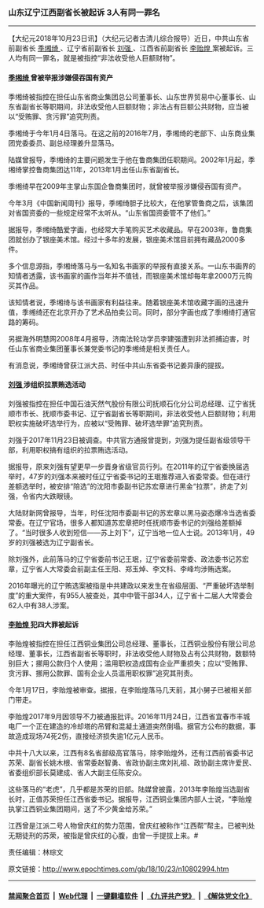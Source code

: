 ### 山东辽宁江西副省长被起诉 3人有同一罪名
------------------------

<p>
 【大纪元2018年10月23日讯】（大纪元记者古清儿综合报导）近日，中共山东省前副省长
 <a href="http://www.epochtimes.com/gb/tag/%E5%AD%A3%E7%BC%83%E7%BB%AE.html">
  季缃绮
 </a>
 、辽宁省前副省长
 <a href="http://www.epochtimes.com/gb/tag/%E5%88%98%E5%BC%BA.html">
  刘强
 </a>
 、江西省前副省长
 <a href="http://www.epochtimes.com/gb/tag/%E6%9D%8E%E8%B4%BB%E7%85%8C.html">
  李贻煌
 </a>
 案被起诉。三人均有同一罪名，就是被指控“非法收受他人巨额财物”。
</p>
<h4>
 <a href="http://www.epochtimes.com/gb/tag/%E5%AD%A3%E7%BC%83%E7%BB%AE.html">
  季缃绮
 </a>
 曾被举报涉嫌侵吞国有资产
</h4>
<p>
 季缃绮被指控在担任山东省商业集团总公司董事长、山东世界贸易中心董事长、山东省副省长等职期间，非法收受他人巨额财物；非法占有巨额公共财物，应当被以“受贿罪、贪污罪”追究刑责。
</p>
<p>
 季缃绮于今年1月4日落马。在这之前的2016年7月，季缃绮的老部下、山东商业集团党委委员、副总经理姜升显落马。
</p>
<p>
 陆媒曾报导，季缃绮的主要问题发生于他在鲁商集团任职期间。2002年1月起，季缃绮掌控鲁商集团达11年，2013年1月出任山东省副省长。
</p>
<p>
 季缃绮早在2009年主掌山东国企鲁商集团时，就曾被举报涉嫌侵吞国有资产。
</p>
<p>
 今年3月《中国新闻周刊》报导，季缃绮胆子比较大，在他掌管鲁商之后，该集团对省国资委的一些规定经常不太听从。“山东省国资委管不了他们。”
</p>
<p>
 据报导，季缃绮酷爱字画，也经常大手笔购买艺术收藏品。早在2003年，鲁商集团就创办了银座美术馆。经过十多年的发展，银座美术馆目前拥有藏品2000多件。
</p>
<p>
 多个信息源指，季缃绮落马与一名知名书画家的举报有直接关系。一山东书画界的知情者透露，该书画家的画作当年并不值钱，而银座美术馆却每年拿2000万元购买其作品。
</p>
<p>
 该知情者说，季缃绮与该书画家有利益往来。随着银座美术馆收藏字画的迅速升值，季缃绮还在北京开办了艺术品拍卖公司。同时，部分字画也成了季缃绮打通官路的筹码。
</p>
<p>
 另据海外明慧网2008年4月报导，济南法轮功学员李建强遭到非法抓捕迫害，时任山东省商业集团董事长兼党委书记的季缃绮是相关责任人。
</p>
<p>
 有消息说，季缃绮曾获江派大员、时任中共山东省委书记姜异康的提拔。
</p>
<h4>
 <a href="http://www.epochtimes.com/gb/tag/%E5%88%98%E5%BC%BA.html">
  刘强
 </a>
 涉组织拉票贿选活动
</h4>
<p>
 刘强被指控在担任中国石油天然气股份有限公司抚顺石化分公司总经理、辽宁省抚顺市市长、抚顺市委书记、辽宁省副省长等职期间，非法收受他人巨额财物；利用职权实施破坏选举行为，应被以“受贿罪、破坏选举罪”追究刑责。
</p>
<p>
 刘强于2017年11月23日被调查。中共官方通报曾提到，刘强为提任副省级领导干部，利用职权搞有组织的拉票贿选活动。
</p>
<p>
 据报导，原来刘强有望更早一步晋身省级官员行列。在2011年的辽宁省委换届选举时，47岁的刘强本来被时任辽宁省委书记的王珉推荐进入省委常委。但在进行差额选举时，被安排“陪选”的沈阳市委副书记苏宏章进行黑金“拉票”，挤走了刘强，令省内大跌眼镜。
</p>
<p>
 大陆财新网曾报导，当年，时任沈阳市委副书记的苏宏章以黑马姿态爆冷当选省委常委。在辽宁官场，很多人都知道苏宏章把时任抚顺市委书记的刘强给差额掉了。“当时很多人收到短信——苏上刘下”，辽宁当地一位人士说。2013年1月，49岁的刘强被选为辽宁副省长。
</p>
<p>
 除刘强外，此前落马的辽宁省委前书记王珉，辽宁省委前常委、政法委书记苏宏章，辽宁省人大常委会前副主任王阳、郑玉焯、李文科、李峰均涉贿选案。
</p>
<p>
 2016年曝光的辽宁贿选案被指是中共建政以来发生在省级层面、“严重破坏选举制度”的重大案件，有955人被查处，其中中管干部34人，辽宁省十二届人大常委会62人中有38人涉案。
</p>
<h4>
 <a href="http://www.epochtimes.com/gb/tag/%E6%9D%8E%E8%B4%BB%E7%85%8C.html">
  李贻煌
 </a>
 犯四大罪被起诉
</h4>
<p>
 李贻煌被指控在担任江西铜业集团公司总经理、董事长，江西铜业股份有限公司总经理、董事长，江西省副省长等职时，非法收受他人财物及占有公共财物，数额特别巨大；挪用公款归个人使用；滥用职权造成国有企业严重损失；应以“受贿罪、贪污罪、挪用公款罪、国有企业人员滥用职权罪”追究其刑责。
</p>
<p>
 今年1月17日，李贻煌被审查。据报，在李贻煌落马几天前，其小舅子已被相关部门带走。
</p>
<p>
 李贻煌2017年9月因领导不力被通报批评。2016年11月24日，江西省宜春市丰城电厂一个正在建造的冷却塔的吊臂和混凝土通道突然倒塌。据官方公布的数据，事故造成现场74死2伤，直接经济损失逾1亿元人民币。
</p>
<p>
 中共十八大以来，江西有8名省部级高官落马，除李贻煌外，还有江西前省委书记苏荣、副省长姚木根、省常委赵智勇、省政协副主席刘礼祖、政协副主席许爱民、省委组织部长莫建成、省人大副主任陈安众。
</p>
<p>
 这些落马的“老虎”，几乎都是苏荣的旧部。陆媒曾披露，2013年李贻煌当选副省长时，正值苏荣担任江西省委书记。据报导，江西铜业集团内部人士说，“李贻煌执掌江西铜业集团期间，送了不少黄金给苏荣。”
</p>
<p>
 江西曾是江派二号人物曾庆红的势力范围，曾庆红被称作“江西帮”帮主。已被判处无期徒刑的苏荣，被指是曾庆红的心腹，由曾一手提拔上来。#
</p>
<p>
 责任编辑：林琮文
</p>

原文链接：http://www.epochtimes.com/gb/18/10/23/n10802994.htm


------------------------
#### [禁闻聚合首页](https://github.com/gfw-breaker/banned-news/blob/master/README.md) &nbsp;|&nbsp; [Web代理](https://github.com/gfw-breaker/open-proxy/blob/master/README.md) &nbsp;|&nbsp; [一键翻墙软件](https://github.com/gfw-breaker/nogfw/blob/master/README.md) &nbsp;|&nbsp; [《九评共产党》](https://github.com/gfw-breaker/9ping.md/blob/master/README.md#九评之一评共产党是什么) &nbsp;|&nbsp; [《解体党文化》](https://github.com/gfw-breaker/jtdwh.md/blob/master/README.md#绪论)